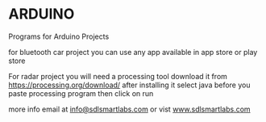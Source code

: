 # ARDUINO 
Programs for Arduino Projects

for bluetooth car project you can use any app available in app store or play store 

For radar project you will need a processing tool download it from https://processing.org/download/
after installing it select java before you paste processing program then click on run


more info email at info@sdlsmartlabs.com or vist www.sdlsmartlabs.com

